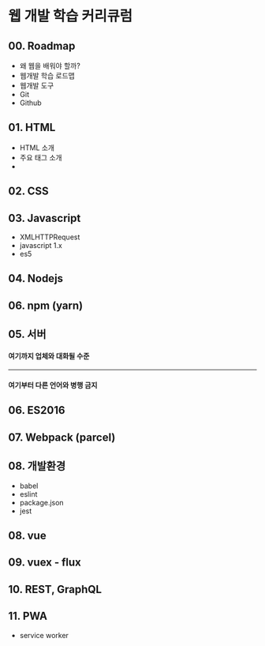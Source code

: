 # 웹 개발 학습 커리큐럼

## 00. Roadmap
  - 왜 웹을 배워야 할까?
  - 웹개발 학습 로드맵
  - 웹개발 도구
  - Git
  - Github

## 01. HTML
  - HTML 소개
  - 주요 태그 소개
  -

## 02. CSS

## 03. Javascript
  - XMLHTTPRequest
  - javascript 1.x
  - es5

## 04. Nodejs

## 06. npm (yarn)

## 05. 서버

#### 여기까지 업체와 대화될 수준
---
#### 여기부터 다른 언어와 병행 금지

## 06. ES2016

## 07. Webpack (parcel)

## 08. 개발환경
  - babel
  - eslint
  - package.json
  - jest

## 08. vue

## 09. vuex - flux

## 10. REST, GraphQL

## 11. PWA
  - service worker
